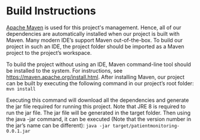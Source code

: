 # Build Instructions

[Apache Maven](https://maven.apache.org) is used for this project's management. Hence, all of our dependencies are
automatically installed when our project is built with Maven. Many modern IDE’s support Maven out-of-the-box. To build
our project in such an IDE, the project folder should be imported as a Maven project to the project’s workspace.

To build the project without using an IDE, Maven command-line tool should be installed to the system. For instructions,
see https://maven.apache.org/install.html. After installing Maven, our project can be built by executing the following
command in our project’s root folder:
`mvn install`

Executing this command will download all the dependencies and generate the jar file required for running this project.
Note that JRE 8 is required to run the jar file. The jar file will be generated in the target folder. Then using the
java -jar command, it can be executed (Note that the version number in the jar’s name can be different):
`java -jar target/patientmonitoring-0.0.1.jar`
